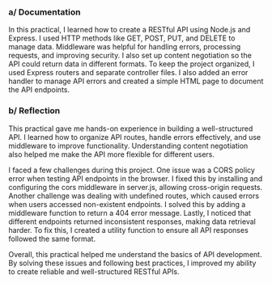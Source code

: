 ### a/ Documentation

In this practical, I learned how to create a RESTful API using Node.js and Express. I used HTTP methods like GET, POST, PUT, and DELETE to manage data. Middleware was helpful for handling errors, processing requests, and improving security. I also set up content negotiation so the API could return data in different formats. To keep the project organized, I used Express routers and separate controller files. I also added an error handler to manage API errors and created a simple HTML page to document the API endpoints.

### b/ Reflection

This practical gave me hands-on experience in building a well-structured API. I learned how to organize API routes, handle errors effectively, and use middleware to improve functionality. Understanding content negotiation also helped me make the API more flexible for different users.

I faced a few challenges during this project. One issue was a CORS policy error when testing API endpoints in the browser. I fixed this by installing and configuring the cors middleware in server.js, allowing cross-origin requests. Another challenge was dealing with undefined routes, which caused errors when users accessed non-existent endpoints. I solved this by adding a middleware function to return a 404 error message. Lastly, I noticed that different endpoints returned inconsistent responses, making data retrieval harder. To fix this, I created a utility function to ensure all API responses followed the same format.

Overall, this practical helped me understand the basics of API development. By solving these issues and following best practices, I improved my ability to create reliable and well-structured RESTful APIs.